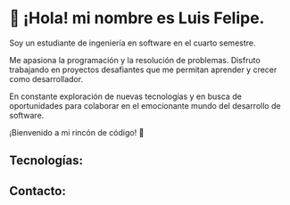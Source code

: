 # 👋 ¡Hola! mi nombre es Luis Felipe.

Soy un estudiante de ingeniería en software en el cuarto semestre. 

Me apasiona la programación y la resolución de problemas. Disfruto trabajando en proyectos desafiantes que me permitan aprender y crecer como desarrollador. 

En constante exploración de nuevas tecnologías y en busca de oportunidades para colaborar en el emocionante mundo del desarrollo de software.

¡Bienvenido a mi rincón de código! 🚀

## Tecnologías:

## Contacto: